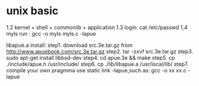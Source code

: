 # unix basic
1.2 kernel + shell + commonlib + application
1.3 login: cat /etc/passwd
1.4 myls run : 
gcc -o myls myls.c -lapue

libapue.a install:
step1. download src.3e.tar.gz from http://www.apuebook.com/src.3e.tar.gz
step2. tar -zxvf src.3e.tar.gz
step3. sudo apt-get install libbsd-dev
step4. cd apue.3e && make
step5. cp ./include/apue.h /usr/include/
step6. cp ./lib/libapue.a /usr/local/lib/
step7. compile your own pragmma use static link -lapue,such as:
	gcc -o xx xx.c -lapue



